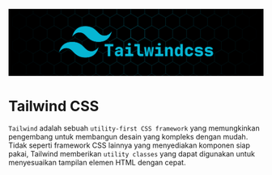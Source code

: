 ![Tailwindcss](./images/tailwind.png)

# Tailwind CSS

`Tailwind` adalah sebuah `utility-first CSS framework` yang memungkinkan pengembang untuk membangun desain yang kompleks dengan mudah. Tidak seperti framework CSS lainnya yang menyediakan komponen siap pakai, Tailwind memberikan `utility classes` yang dapat digunakan untuk menyesuaikan tampilan elemen HTML dengan cepat.
